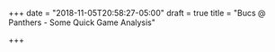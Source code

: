 +++
date = "2018-11-05T20:58:27-05:00"
draft = true
title = "Bucs @ Panthers - Some Quick Game Analysis"

+++
